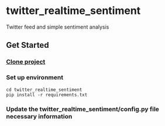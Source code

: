 # twitter_realtime_sentiment
Twitter feed and simple sentiment analysis

## Get Started
### [Clone project](https://github.com/ghoshkunal123/twitter_realtime_sentiment)
### Set up environment
```shell
cd twitter_realtime_sentiment
pip install -r requirements.txt
```
### Update the twitter_realtime_sentiment/config.py file necessary information
